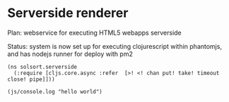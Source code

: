 # Serverside renderer

Plan: webservice for executing HTML5 webapps serverside

Status: system is now set up for executing clojurescript within phantomjs, and has nodejs runner for deploy with pm2

    (ns solsort.serverside
      (:require [cljs.core.async :refer  [>! <! chan put! take! timeout close! pipe]]))

    (js/console.log "hello world")
